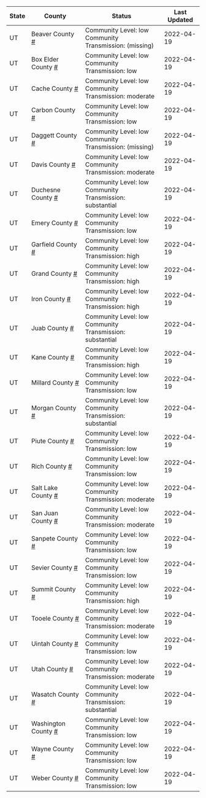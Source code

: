 State | County | Status | Last Updated
--- | --- | --- | --- 
UT | Beaver County <a href="#beaver_county">#</a> | <a name="beaver_county"></a>Community Level: low<br/>Community Transmission: (missing) | 2022-04-19
UT | Box Elder County <a href="#box_elder_county">#</a> | <a name="box_elder_county"></a>Community Level: low<br/>Community Transmission: low | 2022-04-19
UT | Cache County <a href="#cache_county">#</a> | <a name="cache_county"></a>Community Level: low<br/>Community Transmission: moderate | 2022-04-19
UT | Carbon County <a href="#carbon_county">#</a> | <a name="carbon_county"></a>Community Level: low<br/>Community Transmission: low | 2022-04-19
UT | Daggett County <a href="#daggett_county">#</a> | <a name="daggett_county"></a>Community Level: low<br/>Community Transmission: (missing) | 2022-04-19
UT | Davis County <a href="#davis_county">#</a> | <a name="davis_county"></a>Community Level: low<br/>Community Transmission: moderate | 2022-04-19
UT | Duchesne County <a href="#duchesne_county">#</a> | <a name="duchesne_county"></a>Community Level: low<br/>Community Transmission: substantial | 2022-04-19
UT | Emery County <a href="#emery_county">#</a> | <a name="emery_county"></a>Community Level: low<br/>Community Transmission: low | 2022-04-19
UT | Garfield County <a href="#garfield_county">#</a> | <a name="garfield_county"></a>Community Level: low<br/>Community Transmission: high | 2022-04-19
UT | Grand County <a href="#grand_county">#</a> | <a name="grand_county"></a>Community Level: low<br/>Community Transmission: high | 2022-04-19
UT | Iron County <a href="#iron_county">#</a> | <a name="iron_county"></a>Community Level: low<br/>Community Transmission: high | 2022-04-19
UT | Juab County <a href="#juab_county">#</a> | <a name="juab_county"></a>Community Level: low<br/>Community Transmission: substantial | 2022-04-19
UT | Kane County <a href="#kane_county">#</a> | <a name="kane_county"></a>Community Level: low<br/>Community Transmission: high | 2022-04-19
UT | Millard County <a href="#millard_county">#</a> | <a name="millard_county"></a>Community Level: low<br/>Community Transmission: low | 2022-04-19
UT | Morgan County <a href="#morgan_county">#</a> | <a name="morgan_county"></a>Community Level: low<br/>Community Transmission: substantial | 2022-04-19
UT | Piute County <a href="#piute_county">#</a> | <a name="piute_county"></a>Community Level: low<br/>Community Transmission: low | 2022-04-19
UT | Rich County <a href="#rich_county">#</a> | <a name="rich_county"></a>Community Level: low<br/>Community Transmission: low | 2022-04-19
UT | Salt Lake County <a href="#salt_lake_county">#</a> | <a name="salt_lake_county"></a>Community Level: low<br/>Community Transmission: moderate | 2022-04-19
UT | San Juan County <a href="#san_juan_county">#</a> | <a name="san_juan_county"></a>Community Level: low<br/>Community Transmission: moderate | 2022-04-19
UT | Sanpete County <a href="#sanpete_county">#</a> | <a name="sanpete_county"></a>Community Level: low<br/>Community Transmission: low | 2022-04-19
UT | Sevier County <a href="#sevier_county">#</a> | <a name="sevier_county"></a>Community Level: low<br/>Community Transmission: low | 2022-04-19
UT | Summit County <a href="#summit_county">#</a> | <a name="summit_county"></a>Community Level: low<br/>Community Transmission: high | 2022-04-19
UT | Tooele County <a href="#tooele_county">#</a> | <a name="tooele_county"></a>Community Level: low<br/>Community Transmission: moderate | 2022-04-19
UT | Uintah County <a href="#uintah_county">#</a> | <a name="uintah_county"></a>Community Level: low<br/>Community Transmission: low | 2022-04-19
UT | Utah County <a href="#utah_county">#</a> | <a name="utah_county"></a>Community Level: low<br/>Community Transmission: moderate | 2022-04-19
UT | Wasatch County <a href="#wasatch_county">#</a> | <a name="wasatch_county"></a>Community Level: low<br/>Community Transmission: substantial | 2022-04-19
UT | Washington County <a href="#washington_county">#</a> | <a name="washington_county"></a>Community Level: low<br/>Community Transmission: low | 2022-04-19
UT | Wayne County <a href="#wayne_county">#</a> | <a name="wayne_county"></a>Community Level: low<br/>Community Transmission: low | 2022-04-19
UT | Weber County <a href="#weber_county">#</a> | <a name="weber_county"></a>Community Level: low<br/>Community Transmission: low | 2022-04-19
